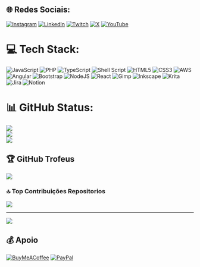 
## 🌐 Redes Sociais:
[![Instagram](https://img.shields.io/badge/Instagram-%23E4405F.svg?logo=Instagram&logoColor=white)](https://instagram.com/thallesandersonti) [![LinkedIn](https://img.shields.io/badge/LinkedIn-%230077B5.svg?logo=linkedin&logoColor=white)](https://linkedin.com/in/thallesanderson) [![Twitch](https://img.shields.io/badge/Twitch-%239146FF.svg?logo=Twitch&logoColor=white)](https://twitch.tv/thallesanderson) [![X](https://img.shields.io/badge/X-black.svg?logo=X&logoColor=white)](https://x.com/thallesanderson) [![YouTube](https://img.shields.io/badge/YouTube-%23FF0000.svg?logo=YouTube&logoColor=white)](https://youtube.com/@yjallesanderson) 

# 💻 Tech Stack:
![JavaScript](https://img.shields.io/badge/javascript-%23323330.svg?style=flat&logo=javascript&logoColor=%23F7DF1E) ![PHP](https://img.shields.io/badge/php-%23777BB4.svg?style=flat&logo=php&logoColor=white) ![TypeScript](https://img.shields.io/badge/typescript-%23007ACC.svg?style=flat&logo=typescript&logoColor=white) ![Shell Script](https://img.shields.io/badge/shell_script-%23121011.svg?style=flat&logo=gnu-bash&logoColor=white) ![HTML5](https://img.shields.io/badge/html5-%23E34F26.svg?style=flat&logo=html5&logoColor=white) ![CSS3](https://img.shields.io/badge/css3-%231572B6.svg?style=flat&logo=css3&logoColor=white) ![AWS](https://img.shields.io/badge/AWS-%23FF9900.svg?style=flat&logo=amazon-aws&logoColor=white) ![Angular](https://img.shields.io/badge/angular-%23DD0031.svg?style=flat&logo=angular&logoColor=white) ![Bootstrap](https://img.shields.io/badge/bootstrap-%238511FA.svg?style=flat&logo=bootstrap&logoColor=white) ![NodeJS](https://img.shields.io/badge/node.js-6DA55F?style=flat&logo=node.js&logoColor=white) ![React](https://img.shields.io/badge/react-%2320232a.svg?style=flat&logo=react&logoColor=%2361DAFB) ![Gimp](https://img.shields.io/badge/Gimp-657D8B?style=flat&logo=gimp&logoColor=FFFFFF) ![Inkscape](https://img.shields.io/badge/Inkscape-e0e0e0?style=flat&logo=inkscape&logoColor=080A13) ![Krita](https://img.shields.io/badge/Krita-203759?style=flat&logo=krita&logoColor=EEF37B) ![Jira](https://img.shields.io/badge/jira-%230A0FFF.svg?style=flat&logo=jira&logoColor=white) ![Notion](https://img.shields.io/badge/Notion-%23000000.svg?style=flat&logo=notion&logoColor=white)
# 📊 GitHub Status:
![](https://github-readme-stats.vercel.app/api?username=thallesanderson&theme=solarized-dark&hide_border=false&include_all_commits=true&count_private=true)<br/>
![](https://github-readme-streak-stats.herokuapp.com/?user=thallesanderson&theme=solarized-dark&hide_border=false)<br/>
![](https://github-readme-stats.vercel.app/api/top-langs/?username=thallesanderson&theme=solarized-dark&hide_border=false&include_all_commits=true&count_private=true&layout=compact)

## 🏆 GitHub Trofeus
![](https://github-profile-trophy.vercel.app/?username=thallesanderson&theme=onestar&no-frame=true&no-bg=false&margin-w=4)

### 🔝 Top Contribuições Repositorios
![](https://github-contributor-stats.vercel.app/api?username=thallesanderson&limit=5&theme=dracula&combine_all_yearly_contributions=true)

---
[![](https://visitcount.itsvg.in/api?id=thallesanderson&icon=2&color=1)](https://visitcount.itsvg.in)

  ## 💰 Apoio
  [![BuyMeACoffee](https://img.shields.io/badge/Buy%20Me%20a%20Coffee-ffdd00?style=for-the-badge&logo=buy-me-a-coffee&logoColor=black)](https://buymeacoffee.com/thallesanderson) [![PayPal](https://img.shields.io/badge/PayPal-00457C?style=for-the-badge&logo=paypal&logoColor=white)](https://paypal.me/thallesanderson@hotmail.com) 

  
<!-- Proudly created with GPRM ( https://gprm.itsvg.in ) -->
